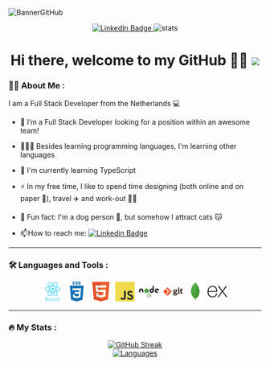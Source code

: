![BannerGitHub](https://github.com/elisejonkers/elisejonkers/assets/147731644/c32fc628-f9ca-4f26-bb29-dbd6e6f55567)


<div id="badges" align="center">
   <a href="https://www.linkedin.com/in/elise-jonkers-full-stack-developer/">
    <img src="https://img.shields.io/badge/LinkedIn-blue?style=for-the-badge&logo=linkedin&logoColor=white" alt="LinkedIn Badge" height="30"/>
  </a>
  <img src="https://komarev.com/ghpvc/?username=elisejonkers&style=flat-square&color=blue" alt="stats" height="30"/>
  <h1>
  Hi there, welcome to my GitHub 🌱🌳
  <img src="https://media.giphy.com/media/hvRJCLFzcasrR4ia7z/giphy.gif" width="30px"/>
</h1>
</div>


### :woman_technologist: About Me : 
I am a Full Stack Developer from the Netherlands 💻
- :rocket: I’m a Full Stack Developer looking for a position within an awesome team! 

- 🧑‍🤝‍🧑 Besides learning programming languages, I'm learning other languages

- 🌱 I'm currently learning TypeScript

- :zap: In my free time, I like to spend time designing (both online and on paper 📝), travel ✈️ and work-out 🏃‍♀️

- 👀 Fun fact: I'm a dog person 🐶, but somehow I attract cats 🐱

- :mailbox:How to reach me: [![Linkedin Badge](https://img.shields.io/badge/LinkedIn-blue?style=for-the-badge&logo=linkedin&logoColor=white)](https://www.linkedin.com/in/elise-jonkers-full-stack-developer/)
- ---

### :hammer_and_wrench: Languages and Tools :
<div align="center">
  <img src="https://github.com/devicons/devicon/blob/master/icons/react/react-original-wordmark.svg" title="React" alt="React" width="40" height="40"/>&nbsp;
  <img src="https://github.com/devicons/devicon/blob/master/icons/css3/css3-plain-wordmark.svg"  title="CSS3" alt="CSS" width="40" height="40"/>&nbsp;
  <img src="https://github.com/devicons/devicon/blob/master/icons/html5/html5-original.svg" title="HTML5" alt="HTML" width="40" height="40"/>&nbsp;
  <img src="https://github.com/devicons/devicon/blob/master/icons/javascript/javascript-original.svg" title="JavaScript" alt="JavaScript" width="40" height="40"/>&nbsp;
  <img src="https://github.com/devicons/devicon/blob/master/icons/nodejs/nodejs-original-wordmark.svg" title="NodeJS" alt="NodeJS" width="40" height="40"/>&nbsp;
  <img src="https://github.com/devicons/devicon/blob/master/icons/git/git-original-wordmark.svg" title="Git" **alt="Git" width="40" height="40"/>
  <img src="https://github.com/devicons/devicon/blob/master/icons/mongodb/mongodb-original.svg" title="MongoDB" **alt="MongoDB" width="40" height="40"/>
  <img src="https://github.com/devicons/devicon/blob/master/icons/express/express-original.svg" title="Express" **alt="Express" width="40" height="40"/>
</div>

---

### :fire: My Stats :
<div align="center"> 
<a href="https://git.io/streak-stats"><img src="http://github-readme-streak-stats.herokuapp.com?user=elisejonkers" alt="GitHub Streak" /></a>
</div>

<div align="center">
  <a href="https://github.com/anuraghazra/github-readme-stats"><img src="https://github-readme-stats.vercel.app/api/top-langs/?username=elisejonkers&layout=compact&theme=vision-friendly-dark" alt="Languages" /></a>
</div>


